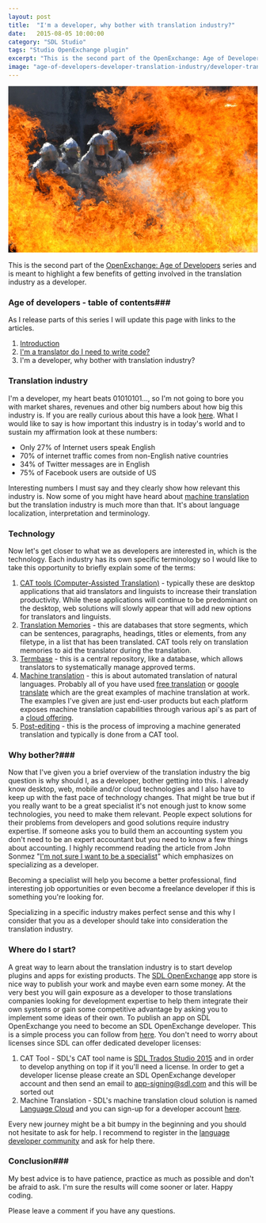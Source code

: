 ```yaml
---
layout: post
title:  "I'm a developer, why bother with translation industry?"
date:   2015-08-05 10:00:00
category: "SDL Studio"
tags: "Studio OpenExchange plugin"
excerpt: "This is the second part of the OpenExchange: Age of Developers series and is meant to highlight a few benefits of getting involved in the translation industry as a developer."
image: "age-of-developers-developer-translation-industry/developer-translation-industry.jpg"
---
```


<img src="/assets/images/posts/age-of-developers-developer-translation-industry/developer-translation-industry.jpg" alt="Age Of Developers" title="Age of Developers" class="img-responsive">

<p class="dropcap">This is the second part of the <a href="http://romuluscrisan.com/sdl%20studio/2015/07/20/OpenExchange-age-of-developers.html" target="_blank">OpenExchange: Age of Developers</a> series and is meant to highlight a few benefits of getting involved in the translation industry as a developer.</p>

### Age of developers - table of contents###

As I release parts of this series I will update this page with links to the articles.

1. [Introduction](http://romuluscrisan.com/sdl%20studio/2015/07/20/OpenExchange-age-of-developers.html)
2. [I'm a translator do I need to write code?](http://romuluscrisan.com/sdl%20studio/2015/07/20/OpenExchange-age-of-developers-translator-code.html)
3. I'm a developer, why bother with translation industry?

### Translation industry  ###

I'm a developer, my heart beats 01010101..., so I'm not going to bore you with market shares, revenues and other big numbers about how big this industry is. If you are really curious about this have a look [here](http://www.pangeanic.com/knowledge_center/size-of-the-translation-industry/#). What I would like to say is how important this industry is in today's world and to sustain my affirmation look at these numbers:

- Only 27% of Internet users speak English
- 70% of internet traffic comes from non-English native countries
- 34% of Twitter messages are in English
- 75% of Facebook users are outside of US

Interesting numbers I must say and they clearly show how relevant this industry is. Now some of you might have heard about [machine translation](https://en.wikipedia.org/wiki/Machine_translation) but the translation industry is much more than that. It's about language localization, interpretation and terminology. 

### Technology ###

Now let's get closer to what we as developers are interested in, which is the technology. Each industry has its own specific terminology so I would like to take this opportunity to briefly explain some of the terms:

1. [CAT tools (Computer-Assisted Translation)](http://www.translationzone.com/products/cat-tools/) - typically these are desktop applications that aid translators and linguists to increase their translation productivity. While these applications will continue to be predominant on the desktop, web solutions will slowly appear that will add new options for translators and linguists.
2. [Translation Memories](http://www.translationzone.com/products/translation-memory/#tag1) - this are databases that store segments, which can be sentences, paragraphs, headings, titles or elements, from any filetype, in a list that has been translated. CAT tools rely on translation memories to aid the translator during the translation.
3. [Termbase](http://www.translationzone.com/products/terminology-management/#tag1) - this is a central repository, like a database, which allows translators to systematically manage approved terms.
4. [Machine translation](http://www.translationzone.com/products/machine-translation/#tag1) - this is about automated translation of natural languages. Probably all of you have used [free translation](http://www.freetranslation.com/) or [google translate](https://translate.google.ro/) which are the great examples of machine translation at work. The examples I've given are just end-user products but each platform exposes machine translation capabilities through various api's as part of a [cloud offering](https://languagecloud.sdl.com/translation-toolkit/api-documentation).
5. [Post-editing](https://en.wikipedia.org/wiki/Postediting) - this is the process of improving a machine generated translation and typically is done from a CAT tool.  

### Why bother?###

Now that I've given you a brief overview of the translation industry the big question is why should I, as a developer, bother getting into this. I already know desktop, web, mobile and/or cloud technologies and I also have to keep up with the fast pace of technology changes. That might be true but if you really want to be a great specialist it's not enough just to know some technologies, you need to make them relevant. People expect solutions for their problems from developers and good solutions require industry expertise. If someone asks you to build them an accounting system you don't need to be an expert accountant but you need to know a few things about accounting. I highly recommend reading the article from John Sonmez "[I'm not sure I want to be a specialist](http://simpleprogrammer.com/2015/04/23/im-not-sure-i-want-to-be-a-specialist/)" which emphasizes on specializing as a developer.

Becoming a specialist will help you become a better professional, find interesting job opportunities or even become a freelance developer if this is something you're looking for. 

Specializing in a specific industry makes perfect sense and this why I consider that you as a developer should take into consideration the translation industry.


### Where do I start? ###

A great way to learn about the translation industry is to start develop plugins and apps for existing products. The [SDL OpenExchange](www.sdl.com/openexchange) app store is nice way to publish your work and maybe even earn some money. At the very best you will gain exposure as a developer to those translations companies looking for development expertise to help them integrate their own systems or gain some competitive advantage by asking you to implement some ideas of their own. To publish an app on SDL OpenExchange you need to become an SDL OpenExchange developer. This is a simple process you can follow from [here](http://www.translationzone.com/openexchange/developer/). You don't need to worry about licenses since SDL can offer dedicated developer licenses:

1. CAT Tool - SDL's CAT tool name is [SDL Trados Studio 2015](http://www.sdl.com/cxc/language/translation-productivity/trados-studio/) and in order to develop anything on top if it you'll need a license. In order to get a developer license please create an SDL OpenExchange developer account and then send an email to app-signing@sdl.com and this will be sorted out
2. Machine Translation - SDL's machine translation cloud solution is named [Language Cloud](https://languagecloud.sdl.com/) and you can sign-up for a developer account [here](https://languagecloud.sdl.com/translation-toolkit/sign-up).  

Every new journey might be a bit bumpy in the beginning and you should not hesitate to ask for help. I recommend to register in the [language developer community](https://community.sdl.com/developers/language-developers/) and ask for help there. 


### Conclusion###

My best advice is to have patience, practice as much as possible and don't be afraid to ask. I'm sure the results will come sooner or later. Happy coding. 

Please leave a comment if you have any questions.
